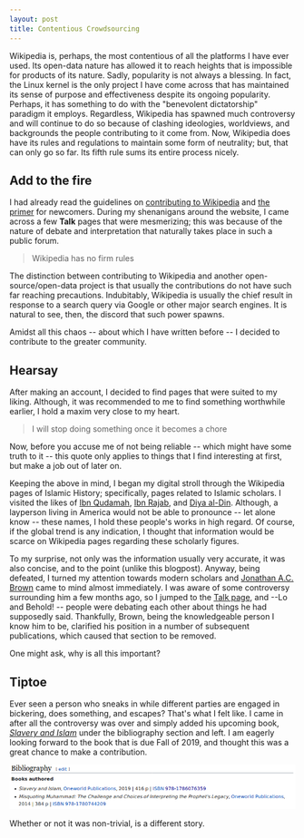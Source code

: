 ```yaml
---
layout: post
title: Contentious Crowdsourcing
---
```

Wikipedia is, perhaps, the most contentious of all the platforms I have ever used. Its open-data nature has allowed it to reach heights that is impossible for products of its nature. Sadly, popularity is not always a blessing. 
In fact, the Linux kernel is the only project I have come across that has maintained its sense of purpose and effectiveness despite its ongoing popularity. Perhaps, it has something to do with the "benevolent dictatorship" paradigm it employs. Regardless, Wikipedia has spawned much controversy and will continue to do so because of clashing ideologies, worldviews, and backgrounds the people contributing to it come from.
Now, Wikipedia does have its rules and regulations to maintain some form of neutrality; but, that can only go so far. Its fifth rule sums its entire process nicely. 

## Add to the fire
I had already read the guidelines on [contributing to Wikipedia](https://en.wikipedia.org/wiki/Wikipedia:Contributing_to_Wikipedia#Getting_started) and [the primer](https://en.wikipedia.org/wiki/Wikipedia:A_primer_for_newcomers) for newcomers. During my shenanigans around the website, I came across a few **Talk** pages that were mesmerizing; this was because of the nature of debate and interpretation that naturally takes place in such a public forum.

> Wikipedia has no firm rules

The distinction between contributing to Wikipedia and another open-source/open-data project is that usually the contributions do not have such far reaching precautions. Indubitably, Wikipedia is usually the chief result in response to a search query via Google or other major search engines. It is natural to see, then, the discord that such power spawns. 

Amidst all this chaos -- about which I have written before -- I decided to contribute to the greater community.

## Hearsay
After making an account, I decided to find pages that were suited to my liking. Although, it was recommended to me to find something worthwhile earlier, I hold a maxim very close to my heart. 

> I will stop doing something once it becomes a chore

Now, before you accuse me of not being reliable -- which might have some truth to it -- this quote only applies to things that I find interesting at first, but make a job out of later on. 

Keeping the above in mind, I began my digital stroll through the Wikipedia pages of Islamic History; specifically, pages related to Islamic scholars. I visited the likes of [Ibn Qudamah](https://en.wikipedia.org/wiki/Ibn_Qudamah), [Ibn Rajab](https://en.wikipedia.org/wiki/Ibn_Rajab), and [Diya al-Din](https://en.wikipedia.org/wiki/Diya_al-Din_al-Maqdisi). Although, a layperson living in America would not be able to pronounce -- let alone know -- these names, I hold these people's works in high regard. Of course, if the global trend is any indication, I thought that information would be scarce on Wikipedia pages regarding these scholarly figures. 

To my surprise, not only was the information usually very accurate, it was also concise, and to the point (unlike this blogpost). Anyway, being defeated, I turned my attention towards modern scholars and [Jonathan A.C. Brown](https://en.wikipedia.org/wiki/Jonathan_A._C._Brown) came to mind almost immediately. I was aware of some controversy surrounding him a few months ago, so I jumped to the [Talk page](https://en.wikipedia.org/wiki/Talk:Jonathan_A._C._Brown), and --Lo and Behold! -- people were debating each other about things he had supposedly said. Thankfully, Brown, being the knowledgeable person I know him to be, clarified his position in a number of subsequent publications, which caused that section to be removed.

One might ask, why is all this important?

## Tiptoe
Ever seen a person who sneaks in while different parties are engaged in bickering, does something, and escapes? That's what I felt like. I came in after all the controversy was over and simply added his upcoming book, [*Slavery and Islam*](https://amzn.com/1786076357/) under the bibliography section and left. I am eagerly looking forward to the book that is due Fall of 2019, and thought this was a great chance to make a contribution.

![](../images/brown.png)

Whether or not it was non-trivial, is a different story. 

